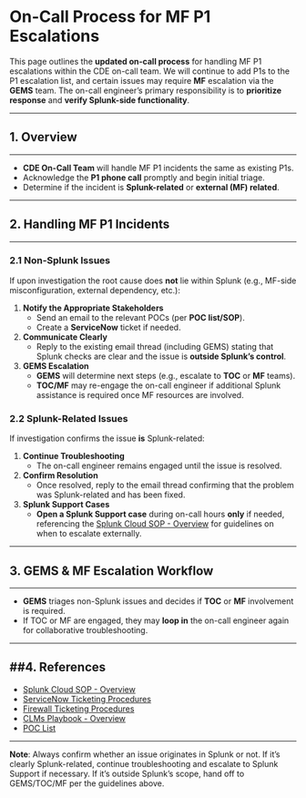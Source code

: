 On-Call Process for MF P1 Escalations
=====================================

This page outlines the **updated on-call process** for handling MF P1 escalations within the CDE on-call team. We will continue to add P1s to the P1 escalation list, and certain issues may require **MF** escalation via the **GEMS** team. The on-call engineer’s primary responsibility is to **prioritize response** and **verify Splunk-side functionality**.

* * *
 
## 1. Overview
-----------

*   **CDE On-Call Team** will handle MF P1 incidents the same as existing P1s.
*   Acknowledge the **P1 phone call** promptly and begin initial triage.
*   Determine if the incident is **Splunk-related** or **external (MF) related**.

* * *

## 2. Handling MF P1 Incidents
---------------------------

### 2.1 Non-Splunk Issues

If upon investigation the root cause does **not** lie within Splunk (e.g., MF-side misconfiguration, external dependency, etc.):
1.  **Notify the Appropriate Stakeholders**
    *   Send an email to the relevant POCs (per **POC list/SOP**).
    *   Create a **ServiceNow** ticket if needed.
2.  **Communicate Clearly**
    *   Reply to the existing email thread (including GEMS) stating that Splunk checks are clear and the issue is **outside Splunk’s control**.
3.  **GEMS Escalation**
    *   **GEMS** will determine next steps (e.g., escalate to **TOC** or **MF** teams).
    *   **TOC/MF** may re-engage the on-call engineer if additional Splunk assistance is required once MF resources are involved.

### 2.2 Splunk-Related Issues

If investigation confirms the issue **is** Splunk-related:
1.  **Continue Troubleshooting**
    *   The on-call engineer remains engaged until the issue is resolved.
2.  **Confirm Resolution**
    *   Once resolved, reply to the email thread confirming that the problem was Splunk-related and has been fixed.
3.  **Splunk Support Cases**
    *   **Open a Splunk Support case** during on-call hours **only** if needed, referencing the [Splunk Cloud SOP - Overview](https://dev.azure.com/GlobalSOC/Splunk/_wiki/wikis/Splunk.wiki/1052/Splunk-Cloud-SOP) for guidelines on when to escalate externally.

***

## 3. GEMS & MF Escalation Workflow
--------------------------------

*   **GEMS** triages non-Splunk issues and decides if **TOC** or **MF** involvement is required.
*   If TOC or MF are engaged, they may **loop in** the on-call engineer again for collaborative troubleshooting.

* * *

##4. References
-------------

*   [Splunk Cloud SOP - Overview](https://dev.azure.com/GlobalSOC/Splunk/_wiki/wikis/Splunk.wiki/1052/Splunk-Cloud-SOP)
*   [ServiceNow Ticketing Procedures](https://deloitteglobal.service-now.com/now/nav/ui/classic/params/target/incident.do%3Fsys_id%3D-1%26sysparm_query%3Dactive%3Dtrue%26sysparm_stack%3Dincident_list.do%3Fsysparm_query%3Dactive%3Dtrue)
* [Firewall Ticketing Procedures](https://deloitteglobal.service-now.com/sp?id=sc_cat_item_guide&sys_id=504f4d79c3495210bdf4744ed4013155)
* [CLMs Playbook - Overview](https://dev.azure.com/GlobalSOC/Splunk/_wiki/wikis/Splunk.wiki/1005/Playbook-CLMs-review)
* [POC List](https://amedeloitte.sharepoint.com/:x:/r/sites/GEMSSIEMEngineering/_layouts/15/Doc.aspx?sourcedoc=%7BD881E344-235A-476E-8A7E-DDE7AF41AB51%7D&file=CyberDefenseMFContactList.xlsx&wdLOR=cB4FEB6F4-28F5-44EE-A3B2-FD0A1D449211&action=default&mobileredirect=true&CID=6BAB5BA1-44EA-40DF-830A-B63FC197F8A6)


* * *

**Note**: Always confirm whether an issue originates in Splunk or not. If it’s clearly Splunk-related, continue troubleshooting and escalate to Splunk Support if necessary. If it’s outside Splunk’s scope, hand off to GEMS/TOC/MF per the guidelines above.